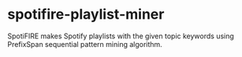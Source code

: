 # spotifire-playlist-miner
SpotiFIRE makes Spotify playlists with the given topic keywords using PrefixSpan sequential pattern mining algorithm.
